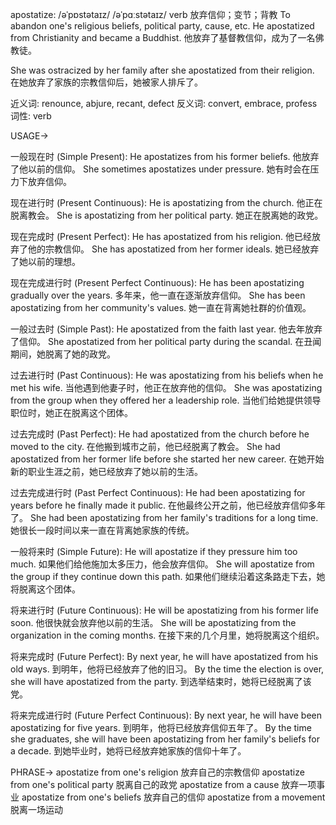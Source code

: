 apostatize: /əˈpɒstətaɪz/ /əˈpɑːstətaɪz/
verb
放弃信仰；变节；背教
To abandon one's religious beliefs, political party, cause, etc.
He apostatized from Christianity and became a Buddhist. 他放弃了基督教信仰，成为了一名佛教徒。

She was ostracized by her family after she apostatized from their religion.  在她放弃了家族的宗教信仰后，她被家人排斥了。


近义词: renounce, abjure, recant, defect
反义词: convert, embrace, profess
词性: verb


USAGE->

一般现在时 (Simple Present):
He apostatizes from his former beliefs. 他放弃了他以前的信仰。
She sometimes apostatizes under pressure. 她有时会在压力下放弃信仰。


现在进行时 (Present Continuous):
He is apostatizing from the church. 他正在脱离教会。
She is apostatizing from her political party. 她正在脱离她的政党。


现在完成时 (Present Perfect):
He has apostatized from his religion. 他已经放弃了他的宗教信仰。
She has apostatized from her former ideals. 她已经放弃了她以前的理想。


现在完成进行时 (Present Perfect Continuous):
He has been apostatizing gradually over the years. 多年来，他一直在逐渐放弃信仰。
She has been apostatizing from her community's values. 她一直在背离她社群的价值观。


一般过去时 (Simple Past):
He apostatized from the faith last year. 他去年放弃了信仰。
She apostatized from her political party during the scandal.  在丑闻期间，她脱离了她的政党。


过去进行时 (Past Continuous):
He was apostatizing from his beliefs when he met his wife.  当他遇到他妻子时，他正在放弃他的信仰。
She was apostatizing from the group when they offered her a leadership role. 当他们给她提供领导职位时，她正在脱离这个团体。


过去完成时 (Past Perfect):
He had apostatized from the church before he moved to the city. 在他搬到城市之前，他已经脱离了教会。
She had apostatized from her former life before she started her new career. 在她开始新的职业生涯之前，她已经放弃了她以前的生活。


过去完成进行时 (Past Perfect Continuous):
He had been apostatizing for years before he finally made it public. 在他最终公开之前，他已经放弃信仰多年了。
She had been apostatizing from her family's traditions for a long time. 她很长一段时间以来一直在背离她家族的传统。


一般将来时 (Simple Future):
He will apostatize if they pressure him too much. 如果他们给他施加太多压力，他会放弃信仰。
She will apostatize from the group if they continue down this path. 如果他们继续沿着这条路走下去，她将脱离这个团体。


将来进行时 (Future Continuous):
He will be apostatizing from his former life soon. 他很快就会放弃他以前的生活。
She will be apostatizing from the organization in the coming months.  在接下来的几个月里，她将脱离这个组织。


将来完成时 (Future Perfect):
By next year, he will have apostatized from his old ways. 到明年，他将已经放弃了他的旧习。
By the time the election is over, she will have apostatized from the party. 到选举结束时，她将已经脱离了该党。


将来完成进行时 (Future Perfect Continuous):
By next year, he will have been apostatizing for five years. 到明年，他将已经放弃信仰五年了。
By the time she graduates, she will have been apostatizing from her family's beliefs for a decade. 到她毕业时，她将已经放弃她家族的信仰十年了。


PHRASE->
apostatize from one's religion  放弃自己的宗教信仰
apostatize from one's political party  脱离自己的政党
apostatize from a cause  放弃一项事业
apostatize from one's beliefs  放弃自己的信仰
apostatize from a movement  脱离一场运动
